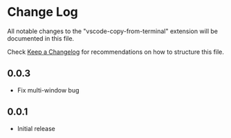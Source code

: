 # Change Log

All notable changes to the "vscode-copy-from-terminal" extension will be documented in this file.

Check [Keep a Changelog](http://keepachangelog.com/) for recommendations on how to structure this file.

## 0.0.3

- Fix multi-window bug

## 0.0.1

- Initial release
